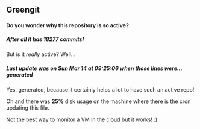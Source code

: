 ## Greengit

#### Do you wonder why this repository is so active?

##### After all it has 18277 commits!

But is it *really* active? Well...

##### Last update was on Sun Mar 14 at 09:25:06 when those lines were... generated

Yes, generated, because it certainly helps a lot to have such an active repo!

Oh and there was **25%** disk usage on the machine
where there is the cron updating this file.

Not the best way to monitor a VM in the cloud but it works! :)
